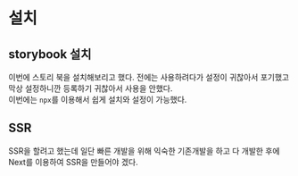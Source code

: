# 설치

## storybook 설치
이번에 스토리 북을 설치해보리고 했다.
전에는 사용하려다가 설정이 귀찮아서 포기했고  
막상 설정하니깐 등록하기 귀찮아서 사용을 안했다.  
이번에는 ```npx```를 이용해서 쉽게 설치와 설정이 가능했다.

## SSR
SSR을 할려고 했는데 일단 빠른 개발을 위해 익숙한 기존개발을 하고 다 개발한 후에  
Next를 이용하여 SSR을 만들어야 겠다.